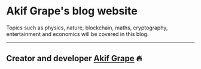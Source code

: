 # Akif Grape's blog website
Topics such as physics, nature, blockchain, maths, cryptography, entertainment and economics will be covered in this blog.

---

## Creator and developer [Akif Grape](https://github.com/akifgrape) 🔥
